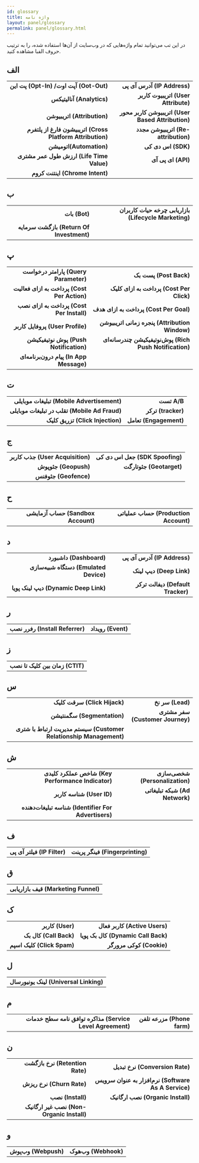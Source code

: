 ```yaml
---  
id: glossary  
title: واژه نامه  
layout: panel/glossary   
permalink: panel/glossary.html  
---  
```


در این تب می‌توانید تمام واژه‌هایی که در وب‌سایت از آن‌ها استفاده شده، را به ترتیب حروف الفبا مشاهده کنید. 
  
## الف  


<table style="text-align: center; border: 0">  
            <tr>  
                 <td style="text-align: right"><b>پت این (Opt-In) /آپت اوت (Oot-Out) </b></td>  
                 <td style="text-align: right"><b> آدرس آی پی (IP Address) </b></td>  
            </tr>  
            <tr>  
                 <td style="text-align: right"><b> آنالیتیکس (Analytics) </b></td>  
                 <td style="text-align: right"><b> اتریبیوت کاربر (User Attribute) </b></td>  
            </tr>          
            <tr>  
                  <td style="text-align: right"><b> اتریبیوشن (Attribution) </b></td>  
                  <td style="text-align: right"><b> اتریبیوشن کاربر محور (User Based Attribution)‌</b></td>  
             </tr>      
            <tr>  
                  <td style="text-align: right"><b> اتریبیشون فارغ از پلتفرم (Cross Platform Attribution) </b></td>  
                  <td style="text-align: right"><b> اتریبیوشن مجدد (Re-attribution) </b></td>  
            </tr>                                             
            <tr>  
                   <td style="text-align: right"><b>اتومیشن(Automation)</b></td>  
                   <td style="text-align: right"><b>اس دی کی (SDK)</b></td>  
            </tr>   
            <tr>    
                   <td style="text-align: right"><b>ارزش طول عمر مشتری (Life Time Value) </b></td>  
                   <td style="text-align: right"><b>ای پی آی (API)‌</b></td>  
            </tr>        
            <tr>  
                   <td style="text-align: right"> <b> اینتنت کروم (Chrome Intent)</b> </td>  
                   <td style="text-align: right"></td>  
            </tr>                                                                                                                                                                                                                                                                                                                                
</table>  
  
## ب  

  
<table style="text-align: center">  
            <tr>  
                <td style="text-align: right"><b> بات (Bot)  </b></td>  
                <td style="text-align: right"><b> بازاریابی چرخه حیات کاربران (Lifecycle Marketing) </b></td>  
            </tr>  
            <tr>  
                 <td style="text-align: right"><b> بازگشت سرمایه (Return Of Investment‌)  </b></td>  
                 <td style="text-align: right"><b></b></td>  
             </tr>                                                                                                                                                                                                                                                                                                                                 
</table>  
  
  
## پ  
 
  
<table style="text-align: center">  
            <tr>  
                <td style="text-align: right"><b> پارامتر درخواست (Query Parameter) </b></td>  
                <td style="text-align: right"><b> پست بک (Post Back) </b></td>  
            </tr>  
            <tr>  
                 <td style="text-align: right"><b> پرداخت به ازای فعالیت (Cost Per Action) </b></td>  
                 <td style="text-align: right"><b> پرداخت به ازای کلیک (Cost Per Click) </b></td>  
            </tr>          
            <tr>  
                  <td style="text-align: right"><b> پرداخت به ازای نصب (Cost Per Install)</b></td>  
                  <td style="text-align: right"><b>پرداخت به ازای هدف (Cost Per Goal)‌</b></td>  
            </tr>      
            <tr>  
                  <td style="text-align: right"><b>پروفایل کاربر (User Profile) </b></td>  
                  <td style="text-align: right"><b>پنجره زمانی اتریبیوشن (Attribution Window) </b></td>  
            </tr>                                             
            <tr>  
                   <td style="text-align: right"><b> پوش نوتیفیکیشن (Push Notification)‌</b></td>  
                   <td style="text-align: right"><b>پوش‌نوتیفیکیشن چند‌رسانه‌ای (Rich Push Notification)</b></td>  
            </tr>   
            <tr>  
                   <td style="text-align: right"><b> پیام درون‌برنامه‌ای (In App Message)</b></td>  
                   <td style="text-align: right"><b> </b></td>  
            </tr>                                                                                                                                                                                                                                                                                                                                     
</table>  
  
  
## ت  
  
<table style="text-align: center">  
            <tr>  
                <td style="text-align: right"><b> تبلیغات موبایلی (Mobile Advertisement)‌</b></td>  
                <td style="text-align: right"><b> تست A/B </b></td>  
            </tr>  
            <tr>  
                 <td style="text-align: right"><b>تقلب در تبلیغات موبایلی (Mobile Ad Fraud) </b></td>  
                 <td style="text-align: right"><b>ترکر (tracker) </b></td>  
            </tr>          
            <tr>  
                  <td style="text-align: right"><b> تزریق کلیک (Click Injection)</b></td>  
                  <td style="text-align: right"><b> تعامل (Engagement)‌</b></td>  
            </tr>      
</table>  
  
  
## ج  
  
<table style="text-align: center">  
            <tr>  
                <td style="text-align: right"><b> جذب کاربر (User Acquisition)</b></td>  
                <td style="text-align: right"><b> جعل اس دی کی (SDK Spoofing)</b></td>  
            </tr>  
            <tr>  
                 <td style="text-align: right"><b> جئوپوش (Geopush)</b></td>  
                 <td style="text-align: right"><b> جئوتارگت (Geotarget) </b></td>  
            </tr>          
            <tr>  
                  <td style="text-align: right"><b> جئوفنس (Geofence) </b></td>  
                  <td style="text-align: right"><b>‌</b></td>  
            </tr>                                                                                                                                                                                                                                                                                                                           
</table>  
  
  
## ح   
  
<table style="text-align: center">  
            <tr>  
                <td style="text-align: right"><b> حساب آزمایشی (Sandbox Account) </b></td>  
                <td style="text-align: right"><b>حساب عملیاتی (Production Account)  </b></td>  
            </tr>                                                                                                                                                                                                                                                                                                                           
</table>  
  
## د   
<table style="text-align: center">  
            <tr>  
                <td style="text-align: right"><b> داشبورد (Dashboard) </b></td>  
                <td style="text-align: right"><b>آدرس آی پی (IP Address) </b></td>  
            </tr>  
            <tr>  
                 <td style="text-align: right"><b>دستگاه شبیه‌سازی (Emulated Device) </b></td>  
                 <td style="text-align: right"><b> دیپ ‌لینک (Deep Link)</b></td>  
            </tr>          
            <tr>  
                  <td style="text-align: right"><b> دیپ‌ لینک پویا (Dynamic Deep Link)</b></td>  
                  <td style="text-align: right"><b> دیفالت ترکر (Default Tracker) ‌</b></td>  
            </tr>                                                                                                                                                                                                                                                                                                                                     
</table>  
  
  
## ر   
<table style="text-align: center">  
          <tr>  
                <td style="text-align: right"><b> رفرر نصب (Install Referrer)</b></td>  
                <td style="text-align: right"><b>رویداد (Event) </b></td>  
          </tr>                                                                                                                                                                                                                                                                                                                               
</table>  
  
## ز   
<table style="text-align: center">  
            <tr>  
                <td style="text-align: right"><b> زمان بین کلیک تا نصب (‌CTIT)</b> </td>  
            </tr>                                                                                                                                                                                                                                                                                                                       
</table>  
  
## س   
<table style="text-align: center">  
            <tr>  
                <td style="text-align: right"><b>سرقت کلیک (Click Hijack) </b></td>  
                <td style="text-align: right"><b>سر نخ (Lead) </b></td>  
            </tr>  
            <tr>  
                 <td style="text-align: right"><b>سگمنتیشن (Segmentation) </b></td>  
                 <td style="text-align: right"><b> سفر مشتری (Customer Journey)</b></td>  
            </tr>          
            <tr>  
                  <td style="text-align: right"><b> سیستم مدیریت ارتباط با شتری (Customer Relationship Management) </b></td>  
                  <td style="text-align: right"></td>  
            </tr>                                                                                                                                                                                                                                                                                                                              
</table>  
  
## ش   
<table style="text-align: center">  
            <tr>  
                <td style="text-align: right"><b>شاخص عملکرد کلیدی (Key Performance Indicator) </b></td>  
                <td style="text-align: right"><b> شخصی‌سازی (Personalization)</b></td>  
            </tr>  
            <tr>  
                 <td style="text-align: right"><b> شناسه کاربر (‌User ID)</b></td>  
                 <td style="text-align: right"><b>شبکه تبلیغاتی (Ad Network) </b></td>  
            </tr>          
            <tr>  
                  <td style="text-align: right"><b>شناسه تبلیغات‌دهنده (Identifier For Advertisers)</b></td>  
                  <td style="text-align: right"><b>‌</b></td>  
            </tr>                                                                                                                                                                                                                                                                                                                                   
</table>  
  
## ف   
<table style="text-align: center">  
            <tr>  
                <td style="text-align: right"><b> فیلتر آی پی (‌IP Filter)</b></td>  
                <td style="text-align: right"><b> فینگر پرینت (Fingerprinting)</b></td>  
            </tr>  
</table>  
  
## ق   
<table style="text-align: center">  
            <tr>  
                <td style="text-align: right"><b> قیف بازاریابی (Marketing Funnel)</b></td>  
            </tr>                                                                                                                                                                                                                                                                                                                          
</table>  
  
## ک   
<table style="text-align: center">  
           <tr>  
                <td style="text-align: right"><b> کاربر (User)</b></td>  
                <td style="text-align: right"><b>کاربر فعال (Active Users) </b></td>  
           </tr>  
           <tr>  
                 <td style="text-align: right"><b>کال بک (Call Back) </b></td>  
                 <td style="text-align: right"><b> کال بک پویا (Dynamic Call Back)</b></td>  
           </tr>          
           <tr>  
                  <td style="text-align: right"><b>کلیک اسپم (Click Spam) </b></td>  
                  <td style="text-align: right"><b> کوکی مرورگر (Cookie)‌</b></td>  
           </tr>                                                                                                                                                                                                                                                                                                                                                                              
</table>  
  
## ل   
<table style="text-align: center">  
            <tr>  
                <td style="text-align: right"><b>لینک یونیورسال (Universal Linking) </b></td>  
            </tr>  
</table>  
  
  
## م   
<table style="text-align: center">  
            <tr>  
                <td style="text-align: right"><b>مذاکره توافق نامه سطح خدمات (Service  Level Agreement)</b></td>  
                <td style="text-align: right"><b>مزرعه تلفن (Phone farm)</b></td>  
            </tr>  
</table>  
  
## ن   
<table style="text-align: center">  
            <tr>  
                <td style="text-align: right"><b>نرخ بازگشت (Retention Rate)</b></td>  
                <td style="text-align: right"><b>نرخ تبدیل (Conversion Rate)</b></td>  
            </tr>  
            <tr>  
                 <td style="text-align: right"><b>نرخ ریزش (Churn Rate) </b></td>  
                 <td style="text-align: right"><b>نرم‌افزار به عنوان سرویس (Software As A Service) </b></td>  
            </tr>          
            <tr>  
                  <td style="text-align: right"><b> نصب (Install)</b></td>  
                  <td style="text-align: right"><b> نصب ارگانیک (Organic Install)‌</b></td>  
            </tr>      
            <tr>  
                  <td style="text-align: right"><b>  نصب غیر ارگانیک (Non-Organic Install) </b></td>  
                  <td style="text-align: right"><b></b></td>  
            </tr>                                             
</table>  
  
## و 
<table style="text-align: center">  
           <tr>  
                <td style="text-align: right"><b>وب‌پوش (Webpush)</b></td>  
                <td style="text-align: right"><b> وب‌هوک (Webhook)</b></td>  
           </tr>                                                                                                                                                                                                                                                                                                                              
</table>
